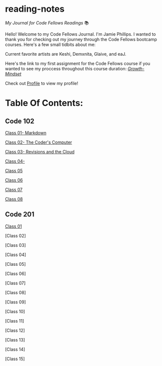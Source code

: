 # reading-notes

*My Journal for Code Fellows Readings* 📚


Hello! Welcome to my Code Fellows Journal. I'm Jamie Phillips. I wanted to thank you for checking out my journey through the Code Fellows bootcamp courses. Here's a few small tidbits about me:

Current favorite artists are Keshi, Demxnita, Glaive, and eaJ.
  
Here's the link to my first assignment for the Code Fellows course if you wanted to see my proccess throughout this course duration: *[Growth-Mindset](https://jamiephillips212.github.io/reading-notes/growth-mindset)*

Check out [Profile](https://github.com/jamiephillips212/) to view my profile!
  
# Table Of Contents:

## Code 102

[Class 01- Markdown](https://jamiephillips212.github.io/reading-notes/markdown)

[Class 02- The Coder's Computer](https://jamiephillips212.github.io/reading-notes/the-coders-computer)

[Class 03- Revisions and the Cloud](https://jamiephillips212.github.io/reading-notes/revisions-and-the-cloud)

[Class 04-](https://jamiephillips212.github.io/reading-notes/class04)

[Class 05](https://jamiephillips212.github.io/reading-notes/class05)

[Class 06](https://jamiephillips212.github.io/reading-notes/class06)

[Class 07](https://jamiephillips212.github.io/reading-notes/class07)

[Class 08](https://jamiephillips212.github.io/reading-notes/class08)

## Code 201

[Class 01](https://jamiephillips212.github.io/reading-notes/class06)

[Class 02]

[Class 03]

[Class 04]

[Class 05]

[Class 06]

[Class 07]

[Class 08]

[Class 09]

[Class 10]

[Class 11]

[Class 12]

[Class 13]

[Class 14]

[Class 15]
